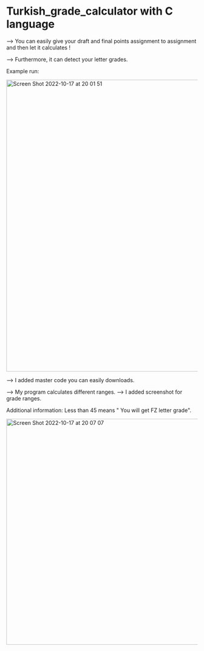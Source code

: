 # Turkish_grade_calculator with C language

--> You can easily give your draft and final points assignment to assignment and then let it calculates !

--> Furthermore, it can detect your letter grades.

Example run:

<img width="766" alt="Screen Shot 2022-10-17 at 20 01 51" src="https://user-images.githubusercontent.com/55115769/196239357-a0d732df-2f87-4ad5-ac54-7f9902499bf6.png">

--> I added master code you can easily downloads.

--> My program calculates different ranges.
--> I added screenshot for grade ranges.

Additional information: Less than 45 means " You will get FZ letter grade".


<img width="593" alt="Screen Shot 2022-10-17 at 20 07 07" src="https://user-images.githubusercontent.com/55115769/196240162-9a1ff406-1cff-4d93-be1c-92eee99d1b3b.png">


